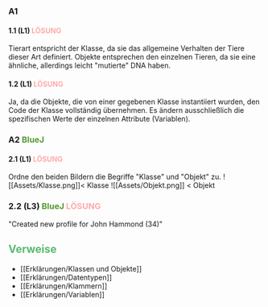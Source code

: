 ### A1
#### 1.1 (L1) <span style="color:#ffaaaa">LÖSUNG</span>
Tierart entspricht der Klasse, da sie das allgemeine Verhalten der Tiere dieser Art definiert. Objekte entsprechen den einzelnen Tieren, da sie eine ähnliche, allerdings leicht "mutierte" DNA haben.
#### 1.2 (L1) <span style="color:#ffaaaa">LÖSUNG</span>
Ja, da die Objekte, die von einer gegebenen Klasse instantiiert wurden, den Code der Klasse vollständig übernehmen. Es ändern ausschließlich die spezifischen Werte der einzelnen Attribute (Variablen).

### A2 <span style="color:#559933">BlueJ</span>
#### 2.1 (L1) <span style="color:#ffaaaa">LÖSUNG</span>
Ordne den beiden Bildern die Begriffe "Klasse" und "Objekt" zu.
 ![[Assets/Klasse.png]]< Klasse ![[Assets/Objekt.png]] < Objekt 
 
### 2.2 (L3) <span style="color:#559933">BlueJ</span> <span style="color:#ffaaaa">LÖSUNG</span>
"Created new profile for John Hammond (34)"

## <span style="color:#5ABA70">Verweise</span>
+ [[Erklärungen/Klassen und Objekte]]
+ [[Erklärungen/Datentypen]]
+ [[Erklärungen/Klammern]]
+ [[Erklärungen/Variablen]]